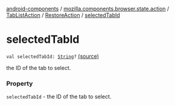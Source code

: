 [android-components](../../../index.md) / [mozilla.components.browser.state.action](../../index.md) / [TabListAction](../index.md) / [RestoreAction](index.md) / [selectedTabId](./selected-tab-id.md)

# selectedTabId

`val selectedTabId: `[`String`](https://kotlinlang.org/api/latest/jvm/stdlib/kotlin/-string/index.html)`?` [(source)](https://github.com/mozilla-mobile/android-components/blob/master/components/browser/state/src/main/java/mozilla/components/browser/state/action/BrowserAction.kt#L96)

the ID of the tab to select.

### Property

`selectedTabId` - the ID of the tab to select.